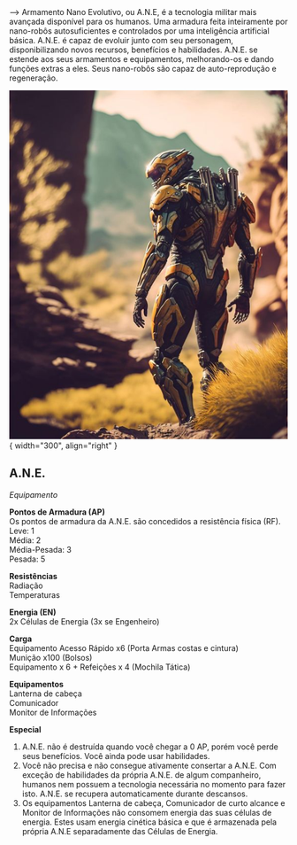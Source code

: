 
<!-- <figure markdown>
  ![Image title](../../images/human/ane.jpg){ width="300" }
  <!-- <figcaption>Image caption</figcaption> -->
</figure> -->
Armamento Nano Evolutivo, ou A.N.E, é a tecnologia militar mais avançada disponível para os humanos. Uma armadura feita inteiramente por nano-robôs autosuficientes e controlados por uma inteligência artificial básica.  
A.N.E. é capaz de evoluir junto com seu personagem, disponibilizando novos recursos, benefícios e habilidades.  
A.N.E. se estende aos seus armamentos e equipamentos, melhorando-os e dando funções extras a eles. Seus nano-robôs são capaz de auto-reprodução e regeneração.

![A.N.E](../../images/human/ane.jpg){ width="300", align="right" }

## A.N.E.
_Equipamento_

**Pontos de Armadura (AP)**  
Os pontos de armadura da A.N.E. são concedidos a resistência física (RF).
Leve: 1   
Média: 2  
Média-Pesada: 3  
Pesada: 5    

**Resistências**  
Radiação  
Temperaturas    

**Energia (EN)**  
2x Células de Energia (3x se Engenheiro)

**Carga**  
Equipamento Acesso Rápido x6  (Porta Armas costas e cintura)  
Munição x100 (Bolsos)  
Equipamento x 6 + Refeições x 4 (Mochila Tática)  

**Equipamentos**  
Lanterna de cabeça  
Comunicador  
Monitor de Informações

**Especial**  
1) A.N.E. não é destruída quando você chegar a 0 AP, porém você perde seus benefícios. Você ainda pode usar habilidades.
2) Você não precisa e não consegue ativamente consertar a A.N.E. Com exceção de habilidades da própria A.N.E. de algum companheiro, humanos nem possuem a tecnologia necessária no momento para fazer isto. A.N.E. se recupera automaticamente durante descansos.
3) Os equipamentos Lanterna de cabeça, Comunicador de curto alcance e Monitor de Informações não consomem energia das suas células de energia. Estes usam energia cinética básica e que é armazenada pela própria A.N.E separadamente das Células de Energia.
